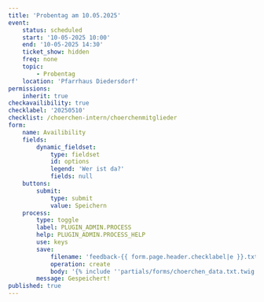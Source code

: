 ```yaml
---
title: 'Probentag am 10.05.2025'
event:
    status: scheduled
    start: '10-05-2025 10:00'
    end: '10-05-2025 14:30'
    ticket_show: hidden
    freq: none
    topic:
        - Probentag
    location: 'Pfarrhaus Diedersdorf'
permissions:
    inherit: true
checkavailibility: true
checklabel: '20250510'
checklist: /choerchen-intern/choerchenmitglieder
form:
    name: Availibility
    fields:
        dynamic_fieldset:
            type: fieldset
            id: options
            legend: 'Wer ist da?'
            fields: null
    buttons:
        submit:
            type: submit
            value: Speichern
    process:
        type: toggle
        label: PLUGIN_ADMIN.PROCESS
        help: PLUGIN_ADMIN.PROCESS_HELP
        use: keys
        save:
            filename: 'feedback-{{ form.page.header.checklabel|e }}.txt'
            operation: create
            body: '{% include ''partials/forms/choerchen_data.txt.twig'' %}'
        message: Gespeichert!
published: true
---
```


